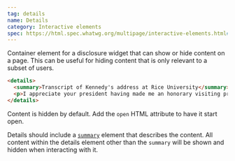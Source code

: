 ```yaml
---
tag: details
name: Details
category: Interactive elements
spec: https://html.spec.whatwg.org/multipage/interactive-elements.html#the-details-element
---
```


Container element for a disclosure widget that can show or hide content on a page. This can be useful for hiding content that is only relevant to a subset of users.

<!-- prettier-ignore-start -->
```html
<details>
  <summary>Transcript of Kennedy's address at Rice University</summary>
  <p>I appreciate your president having made me an honorary visiting professor, and I will assure you that my first lecture will be very brief.</p>
</details>
```
<!-- prettier-ignore-end -->

Content is hidden by default. Add the `open` HTML attribute to have it start open.

Details should include a [`summary`](#summary) element that describes the content. All content within the details element other than the `summary` will be shown and hidden when interacting with it.
